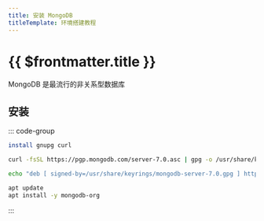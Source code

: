 ```yaml
---
title: 安装 MongoDB
titleTemplate: 环境搭建教程
---
```


# {{ $frontmatter.title }}

MongoDB 是最流行的非关系型数据库

## 安装

::: code-group

```bash [安装gnupg]
install gnupg curl
```

```bash [导入公共GPG密钥]
curl -fsSL https://pgp.mongodb.com/server-7.0.asc | gpg -o /usr/share/keyrings/mongodb-server-7.0.gpg --dearmor
```

```bash [添加apt源]
echo "deb [ signed-by=/usr/share/keyrings/mongodb-server-7.0.gpg ] http://repo.mongodb.org/apt/debian bookworm/mongodb-org/7.0 main" | tee /etc/apt/sources.list.d/mongodb-org-7.0.list
```

```bash [安装]
apt update
apt install -y mongodb-org
```

:::
